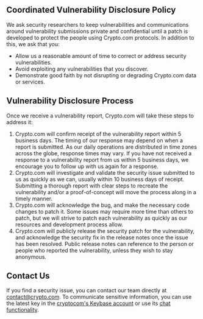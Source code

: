 ## Coordinated Vulnerability Disclosure Policy
We ask security researchers to keep vulnerabilities and communications around vulnerability submissions private and confidential until a patch is developed to protect the people using Crypto.com protocols. In addition to this, we ask that you:

- Allow us a reasonable amount of time to correct or address security vulnerabilities.
- Avoid exploiting any vulnerabilities that you discover.
- Demonstrate good faith by not disrupting or degrading Crypto.com data or services.

## Vulnerability Disclosure Process
Once we receive a vulnerability report, Crypto.com will take these steps to address it:

1. Crypto.com will confirm receipt of the vulnerability report within 5 business days. The timing of our response may depend on when a report is submitted. As our daily operations are distributed in time zones across the globe, response times may vary. If you have not received a response to a vulnerability report from us within 5 business days, we encourage you to follow up with us again for a response.
2. Crypto.com will investigate and validate the security issue submitted to us as quickly as we can, usually within 10 business days of receipt. Submitting a thorough report with clear steps to recreate the vulnerability and/or a proof-of-concept will move the process along in a timely manner.
3. Crypto.com will acknowledge the bug, and make the necessary code changes to patch it. Some issues may require more time than others to patch, but we will strive to patch each vulnerability as quickly as our resources and development process allow.
4. Crypto.com will publicly release the security patch for the vulnerability, and acknowledge the security fix in the release notes once the issue has been resolved. Public release notes can reference to the person or people who reported the vulnerability, unless they wish to stay anonymous.

## Contact Us
If you find a security issue, you can contact our team directly at [contact@crypto.com](mailto:contact@crypto.com).
To communicate sensitive information, you can use the latest key in the 
[cryptocom's Keybase account](https://keybase.io/cryptocom/pgp_keys.asc) or use its [chat functionality](https://keybase.io/cryptocom/chat).
